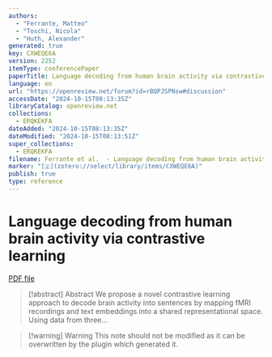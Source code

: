```yaml
---
authors:
  - "Ferrante, Matteo"
  - "Toschi, Nicola"
  - "Huth, Alexander"
generated: true
key: CXWEQE6A
version: 2252
itemType: conferencePaper
paperTitle: Language decoding from human brain activity via contrastive learning
language: en
url: "https://openreview.net/forum?id=rBQPJSPNsw#discussion"
accessDate: "2024-10-15T08:13:35Z"
libraryCatalog: openreview.net
collections:
  - ERQKEKFA
dateAdded: "2024-10-15T08:13:35Z"
dateModified: "2024-10-15T08:13:51Z"
super_collections:
  - ERQKEKFA
filename: Ferrante et al.  - Language decoding from human brain activity via contrastive learning.pdf
marker: "[🇿](zotero://select/library/items/CXWEQE6A)"
publish: true
type: reference
---
```

# Language decoding from human brain activity via contrastive learning

[PDF file](/Papers/PDFs/Ferrante%20et%20al.%20%20-%20Language%20decoding%20from%20human%20brain%20activity%20via%20contrastive%20learning.pdf)

> [!abstract] Abstract
> We propose a novel contrastive learning approach to decode brain activity into sentences by mapping fMRI recordings and text embeddings into a shared representational space. Using data from three...

>[!warning] Warning
> This note should not be modified as it can be overwritten by the plugin which generated it.

